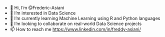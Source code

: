 - 👋 Hi, I’m @Frederic-Asiani
- 👀 I’m interested in  Data Science
- 🌱 I’m currently learning  Machine Learning using R and Python languages
- 💞️ I’m looking to collaborate on real-world Data Science projects
- 📫 How to reach me  https://www.linkedin.com/in/freddy-asiani/

<!---
Frederic-Asiani/Frederic-Asiani is a ✨ special ✨ repository because its `README.md` (this file) appears on your GitHub profile.
You can click the Preview link to take a look at your changes.
--->
